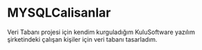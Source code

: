 # MYSQLCalisanlar
Veri Tabanı projesi için kendim kurguladığım KuluSoftware yazılım şirketindeki çalışan kişiler için veri tabanı tasarladım.
